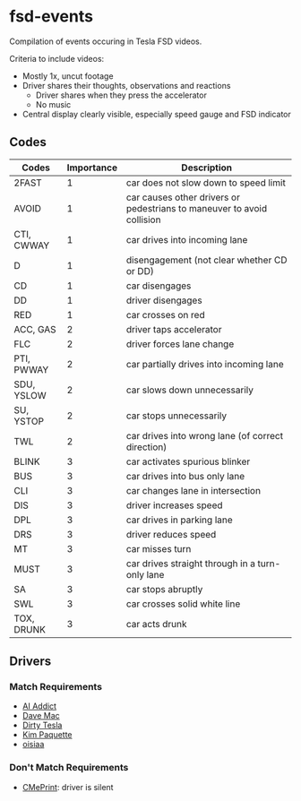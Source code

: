 # fsd-events

Compilation of events occuring in Tesla FSD videos.

Criteria to include videos:
- Mostly 1x, uncut footage
- Driver shares their thoughts, observations and reactions
    - Driver shares when they press the accelerator
    - No music
- Central display clearly visible, especially speed gauge and FSD indicator

## Codes

Codes | Importance | Description
--- | --- | ---
2FAST | 1 | car does not slow down to speed limit
AVOID | 1 | car causes other drivers or pedestrians to maneuver to avoid collision
CTI, CWWAY | 1 | car drives into incoming lane
D | 1 | disengagement (not clear whether CD or DD)
CD | 1 | car disengages
DD | 1 | driver disengages
RED | 1 | car crosses on red
ACC, GAS | 2 | driver taps accelerator
FLC | 2 | driver forces lane change
PTI, PWWAY | 2 | car partially drives into incoming lane
SDU, YSLOW | 2 | car slows down unnecessarily
SU, YSTOP | 2 | car stops unnecessarily
TWL | 2 | car drives into wrong lane (of correct direction)
BLINK | 3 | car activates spurious blinker
BUS | 3 | car drives into bus only lane
CLI | 3 | car changes lane in intersection
DIS | 3 | driver increases speed
DPL | 3 | car drives in parking lane
DRS | 3 | driver reduces speed
MT | 3 | car misses turn
MUST | 3 | car drives straight through in a turn-only lane
SA | 3 | car stops abruptly
SWL | 3 | car crosses solid white line
TOX, DRUNK | 3 | car acts drunk

## Drivers

### Match Requirements

- [AI Addict](https://www.youtube.com/channel/UCnSt1nfVXyTyMbKhk-IaTJw/about)
- [Dave Mac](https://www.youtube.com/c/DMacTech/about)
- [Dirty Tesla](https://www.youtube.com/c/DirtyTesla/about)
- [Kim Paquette](https://www.youtube.com/user/bimbels/about)
- [oisiaa](https://www.youtube.com/user/oisiaa/about)

### Don't Match Requirements

- [CMePrint](https://www.youtube.com/c/CMePrint/about): driver is silent
